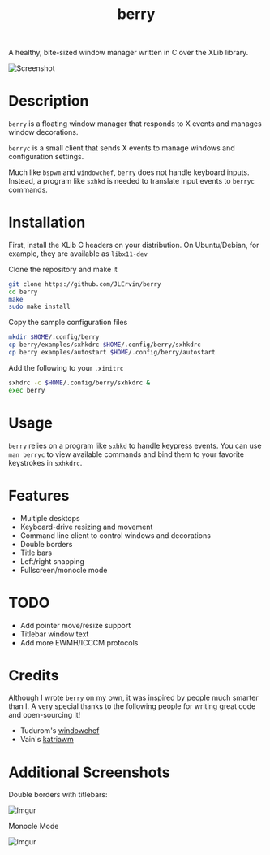 <div align='center'>
    <h1>berry</h1><br>
</div>

A healthy, bite-sized window manager written in C over the XLib library.

![Screenshot](https://i.imgur.com/J7nwibt.png)

# Description
`berry` is a floating window manager that responds to X events and manages window decorations.

`berryc` is a small client that sends X events to manage windows and configuration settings.

Much like `bspwm` and `windowchef`, `berry` does not handle keyboard inputs.
Instead, a program like `sxhkd` is needed to translate input events to `berryc` commands.

# Installation

First, install the XLib C headers on your distribution. On Ubuntu/Debian, for example, they are available as `libx11-dev`

Clone the repository and make it

``` bash
git clone https://github.com/JLErvin/berry
cd berry
make
sudo make install
```

Copy the sample configuration files

``` bash
mkdir $HOME/.config/berry
cp berry/examples/sxhkdrc $HOME/.config/berry/sxhkdrc
cp berry examples/autostart $HOME/.config/berry/autostart
```

Add the following to your `.xinitrc`

```bash
sxhdrc -c $HOME/.config/berry/sxhkdrc &
exec berry
```

# Usage

`berry` relies on a program like `sxhkd` to handle keypress events. 
You can use `man berryc` to view available commands and bind them to 
your favorite keystrokes in `sxhkdrc`. 

# Features

* Multiple desktops
* Keyboard-drive resizing and movement
* Command line client to control windows and decorations
* Double borders
* Title bars
* Left/right snapping
* Fullscreen/monocle mode

# TODO

* Add pointer move/resize support
* Titlebar window text
* Add more EWMH/ICCCM protocols

# Credits

Although I wrote `berry` on my own, it was inspired by people much smarter than I. 
A very special thanks to the following people for writing great code and open-sourcing it!

* Tudurom's [windowchef](https://github.com/tudurom/windowchef)
* Vain's [katriawm](https://github.com/vain/katriawm)

# Additional Screenshots

Double borders with titlebars:

![Imgur](https://i.imgur.com/oRk9xzq.png)

Monocle Mode

![Imgur](https://i.imgur.com/DTYhOLR.png)
